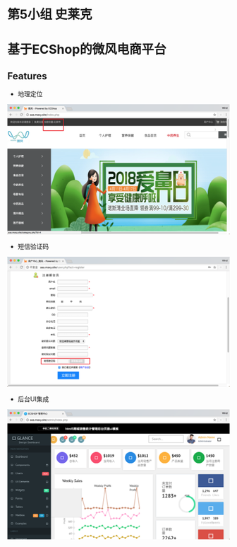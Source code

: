 # 第5小组 史莱克

# 基于ECShop的微风电商平台

## Features

- 地理定位

![](https://raw.githubusercontent.com/WindTraveler/mdPicture/master/EcShop/%E5%9C%B0%E7%90%86%E5%AE%9A%E4%BD%8D.png)

- 短信验证码

![](https://github.com/WindTraveler/mdPicture/blob/master/EcShop/%E7%9F%AD%E4%BF%A1%E9%AA%8C%E8%AF%81%E7%A0%81.png)

- 后台UI集成

![](https://github.com/WindTraveler/mdPicture/blob/master/EcShop/%E5%90%8E%E5%8F%B0UI.png)
